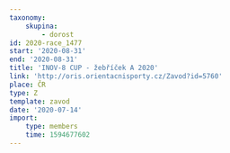 ```yaml
---
taxonomy:
    skupina:
        - dorost
id: 2020-race_1477
start: '2020-08-31'
end: '2020-08-31'
title: 'INOV-8 CUP - žebříček A 2020'
link: 'http://oris.orientacnisporty.cz/Zavod?id=5760'
place: ČR
type: Z
template: zavod
date: '2020-07-14'
import:
    type: members
    time: 1594677602
---
```


